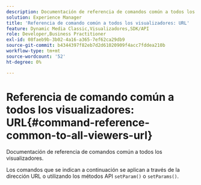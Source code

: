 ```yaml
---
description: Documentación de referencia de comandos común a todos los visualizadores.
solution: Experience Manager
title: 'Referencia de comando común a todos los visualizadores: URL'
feature: Dynamic Media Classic,Visualizadores,SDK/API
role: Developer,Business Practitioner
exl-id: 08faeb9b-3b02-4a16-a365-7ef62ca29db9
source-git-commit: b4344397f82eb7d2d61020909f4acc7fddea210b
workflow-type: tm+mt
source-wordcount: '52'
ht-degree: 0%

---
```


# Referencia de comando común a todos los visualizadores: URL{#command-reference-common-to-all-viewers-url}

Documentación de referencia de comandos común a todos los visualizadores.

Los comandos que se indican a continuación se aplican a través de la dirección URL o utilizando los métodos API `setParam()` o `setParams()`.
